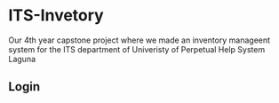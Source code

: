 # ITS-Invetory
Our 4th year capstone project where we made an inventory manageent system for the ITS department of Univeristy of Perpetual Help System Laguna

<h2>Login</h2>
